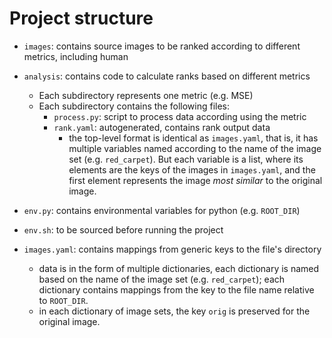 # Project structure

* `images`: contains source images to be ranked according to different metrics, including human

* `analysis`: contains code to calculate ranks based on different metrics
	* Each subdirectory represents one metric (e.g. MSE)
	* Each subdirectory contains the following files:
		* `process.py`: script to process data according using the metric
		* `rank.yaml`: autogenerated, contains rank output data
			* the top-level format is identical as `images.yaml`, that is, it has multiple variables named according to the name of the image set (e.g. `red_carpet`). But each variable is a list, where its elements are the keys of the images in `images.yaml`, and the first element represents the image *most similar* to the original image.

* `env.py`: contains environmental variables for python (e.g. `ROOT_DIR`)

* `env.sh`: to be sourced before running the project

* `images.yaml`: contains mappings from generic keys to the file's directory
	* data is in the form of multiple dictionaries, each dictionary is named based on the name of the image set (e.g. `red_carpet`); each dictionary contains mappings from the key to the file name relative to `ROOT_DIR`.
	* in each dictionary of image sets, the key `orig` is preserved for the original image.

